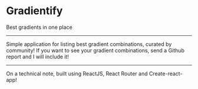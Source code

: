 # Gradientify

Best gradients in one place

---
Simple application for listing best gradient combinations, curated by community! If you want to see your gradient combinations, send a Github report and I will include it!

---
On a technical note, built using ReactJS, React Router and Create-react-app!